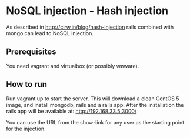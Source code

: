 NoSQL injection - Hash injection
================================
As described in http://cirw.in/blog/hash-injection rails combined with mongo can lead to NoSQL injection.

Prerequisites
-------------
You need vagrant and virtualbox (or possibly vmware).

How to run
----------
Run vagrant up to start the server.
This will download a clean CentOS 5 image, and install mongodb, rails and a rails app.
After the installation the rails app will be available at:
http://192.168.33.5:3000/

You can use the URL from the show-link for any user as the starting point for the injection.


